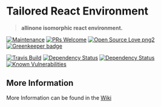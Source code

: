 # Tailored React Environment
> **allinone isomorphic react environment.**

[![Maintenance][maintenance-img]][maintenance-url]
[![PRs Welcome][pr-welcome]](http://makeapullrequest.com)
[![Open Source Love png2](https://badges.frapsoft.com/os/v2/open-source.png?v=103)](https://github.com/ellerbrock/open-source-badges/) [![Greenkeeper badge](https://badges.greenkeeper.io/DoubleU23/tailored-react-env.svg)](https://greenkeeper.io/)  

[![Travis Build][travis-img]][travis-url]
[![Dependency Status][david-prod-img]][david-prod-url]
[![Dependency Status][david-dev-img]][david-dev-url] [![Known Vulnerabilities][snyk-img]][snyk-url]   

## More Information  

More Information can be found in the [Wiki](https://github.com/DoubleU23/tailored-react-env/wiki/)  

[maintenance-img]: https://img.shields.io/badge/Maintained%3F-yes-green.svg
[maintenance-url]: https://GitHub.com/Doubleu23/tailored-react-env/graphs/commit-activity

[snyk-img]: https://snyk.io/test/github/doubleu23/tailored-react-env/badge.svg
[snyk-url]: https://snyk.io/test/github/doubleu23/tailored-react-env

[travis-img]: https://api.travis-ci.org/DoubleU23/tailored-react-env.svg?branch=master
[travis-url]: https://travis-ci.org/DoubleU23/tailored-react-env

[david-dev-img]: https://david-dm.org/doubleu23/tailored-react-env/dev-status.svg
[david-dev-url]: https://david-dm.org/doubleu23/tailored-react-env?type=dev

[david-prod-img]: https://david-dm.org/doubleu23/tailored-react-env.svg
[david-prod-url]: https://david-dm.org/doubleu23/tailored-react-env

[pr-welcome]: https://img.shields.io/badge/PRs-welcome-brightgreen.svg?style=flat-square
